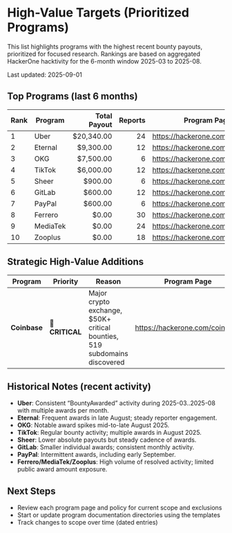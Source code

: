 # High-Value Targets (Prioritized Programs)

This list highlights programs with the highest recent bounty payouts, prioritized for focused research. Rankings are based on aggregated HackerOne hacktivity for the 6-month window 2025-03 to 2025-08.

Last updated: 2025-09-01

## Top Programs (last 6 months)

| Rank | Program | Total Payout | Reports | Program Page |
| ---- | ------- | -----------: | ------: | ------------ |
| 1 | Uber | $20,340.00 | 24 | https://hackerone.com/uber |
| 2 | Eternal | $9,300.00 | 12 | https://hackerone.com/eternal |
| 3 | OKG | $7,500.00 | 6 | https://hackerone.com/okg |
| 4 | TikTok | $6,000.00 | 12 | https://hackerone.com/tiktok |
| 5 | Sheer | $900.00 | 6 | https://hackerone.com/sheer_bbp |
| 6 | GitLab | $600.00 | 12 | https://hackerone.com/gitlab |
| 7 | PayPal | $600.00 | 6 | https://hackerone.com/paypal |
| 8 | Ferrero | $0.00 | 30 | https://hackerone.com/ferrero |
| 9 | MediaTek | $0.00 | 24 | https://hackerone.com/mediatek |
| 10 | Zooplus | $0.00 | 18 | https://hackerone.com/zooplus |

## Strategic High-Value Additions

| Program | Priority | Reason | Program Page |
| ------- | -------- | ------ | ------------ |
| **Coinbase** | 🚨 **CRITICAL** | Major crypto exchange, $50K+ critical bounties, 519 subdomains discovered | https://hackerone.com/coinbase |

## Historical Notes (recent activity)

- **Uber**: Consistent “BountyAwarded” activity during 2025-03..2025-08 with multiple awards per month.
- **Eternal**: Frequent awards in late August; steady reporter engagement.
- **OKG**: Notable award spikes mid-to-late August 2025.
- **TikTok**: Regular bounty activity; multiple awards in August 2025.
- **Sheer**: Lower absolute payouts but steady cadence of awards.
- **GitLab**: Smaller individual awards; consistent monthly activity.
- **PayPal**: Intermittent awards, including early September.
- **Ferrero/MediaTek/Zooplus**: High volume of resolved activity; limited public award amount exposure.

## Next Steps

- Review each program page and policy for current scope and exclusions
- Start or update program documentation directories using the templates
- Track changes to scope over time (dated entries)
